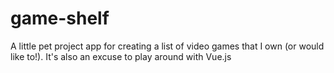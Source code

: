 # game-shelf
A little pet project app for creating a list of video games that I own (or would like to!). It's also an excuse to play around with Vue.js
